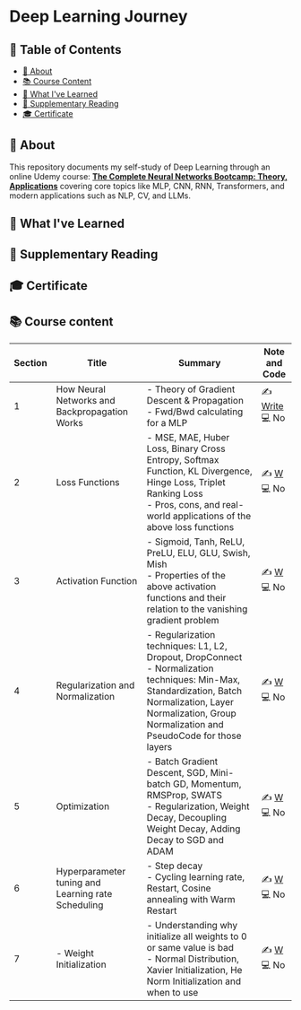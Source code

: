 # Deep Learning Journey

## 📑 Table of Contents

- [📘 About](#-about)
- [📚 Course Content](#-course-content)
- [🧠 What I've Learned](#-what-ive-learned)
- [📖 Supplementary Reading](#-supplementary-reading)
- [🎓 Certificate](#-certificate)

## 📘 About

This repository documents my self-study of Deep Learning through an online Udemy course: **[The Complete Neural Networks Bootcamp: Theory, Applications](https://www.udemy.com/course/the-complete-neural-networks-bootcamp-theory-applications/)** covering core topics like MLP, CNN, RNN, Transformers, and modern applications such as NLP, CV, and LLMs.

## 🧠 What I've Learned

## 📖 Supplementary Reading

## 🎓 Certificate

## 📚 Course content

| Section    | Title            | Summary                                                                                                       | Note and Code                |
|------------|------------------|---------------------------------------------------------------------------------------------------------------|------------------------------|
| 1  | How Neural Networks and Backpropagation Works     | - Theory of Gradient Descent & Propagation<br>- Fwd/Bwd  calculating for a MLP | ✍️ [Write](https://github.com/laikhanhhoang/Deep_Learning_Journey/blob/main/Lecture_Note/Section%201%20-%20How%20Neural%20Networks%20and%20Back%20Propagation%20Work.pdf) <br>💻 No |
|2| Loss Functions| - MSE, MAE, Huber Loss, Binary Cross Entropy, Softmax Function, KL Divergence, Hinge Loss, Triplet Ranking Loss <br> - Pros, cons, and real-world applications of the above loss functions| ✍️ [W](https://github.com/laikhanhhoang/Deep_Learning_Journey/blob/main/Lecture_Note/Section%202%20-%20Loss%20Functions.pdf) <br>💻 No |
|3| Activation Function| - Sigmoid, Tanh, ReLU, PreLU, ELU, GLU, Swish, Mish <br> - Properties of the above activation functions and their relation to the vanishing gradient problem| ✍️ [W](https://github.com/laikhanhhoang/Deep_Learning_Journey/blob/main/Lecture_Note/Section%203%20-%20Activation%20Functions.pdf) <br>💻 No |
|4| Regularization and Normalization| - Regularization techniques: L1, L2, Dropout, DropConnect <br> - Normalization techniques: Min-Max, Standardization, Batch Normalization, Layer Normalization, Group Normalization and PseudoCode for those layers| ✍️ [W](https://github.com/laikhanhhoang/Deep_Learning_Journey/blob/main/Lecture_Note/Section%204%20-%20Regularization%20and%20Normalization.pdf) <br>💻 No |
|5| Optimization| - Batch Gradient Descent, SGD, Mini-batch GD, Momentum, RMSProp, SWATS <br> - Regularization, Weight Decay, Decoupling Weight Decay, Adding Decay to SGD and ADAM| ✍️ [W](https://github.com/laikhanhhoang/Deep_Learning_Journey/blob/main/Lecture_Note/Section%205%20-%20Optimization.pdf) <br>💻 No |
|6| Hyperparameter tuning and Learning rate Scheduling| - Step decay <br> - Cycling learning rate, Restart, Cosine annealing with Warm Restart| ✍️ [W](https://github.com/laikhanhhoang/Deep_Learning_Journey/blob/main/Lecture_Note/Section%206%20-%20Hyperparameter%20tuning%20and%20Learning%20Rate%20Scheduling.pdf) <br>💻 No |
|7|- Weight Initialization| - Understanding why initialize all weights to 0 or same value is bad <br> - Normal Distribution, Xavier Initialization, He Norm Initialization and when to use | ✍️ [W](https://github.com/laikhanhhoang/Deep_Learning_Journey/blob/main/Lecture_Note/Section%207%20-%20Weight%20Initialization.pdf) <br>💻 No |
